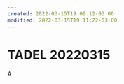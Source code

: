```yaml
---
created: 2022-03-15T19:09:12-03:00
modified: 2022-03-15T19:11:22-03:00
---
```


# TADEL 20220315

A
